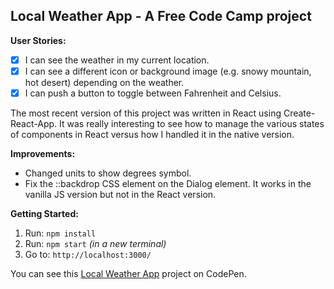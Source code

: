 ## Local Weather App -  A Free Code Camp project

**User Stories:**
- [x] I can see the weather in my current location.
- [x] I can see a different icon or background image (e.g. snowy mountain, hot
  desert) depending on the weather.
- [x] I can push a button to toggle between Fahrenheit and Celsius.

The most recent version of this project was written in React using
Create-React-App. It was really interesting to see how to manage the various
states of components in React versus how I handled it in the native version.

**Improvements:**
- Changed units to show degrees symbol.
- Fix the ::backdrop CSS element on the Dialog element. It works in the vanilla
JS version but not in the React version.

**Getting Started:**
 1. Run: `npm install`
 2. Run: `npm start` _(in a new terminal)_
 3. Go to: `http://localhost:3000/`

You can see this [Local Weather App](https://codepen.io/Pagey/pen/GMgrwM)
project on CodePen.
